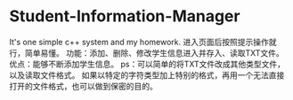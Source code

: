 # Student-Information-Manager
It's one simple c++ system and my homework.
进入页面后按照提示操作就行，简单易懂。
功能：添加、删除、修改学生信息进入并存入、读取TXT文件。
优点：能够不断添加学生信息。
ps：可以简单的将TXT文件改成其他类型文件，以及读取文件格式。
如果以特定的字符类型加上特别的格式，再用一个无法直接打开的文件格式，也可以做到保密的目的。

